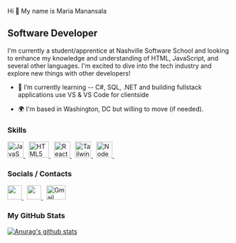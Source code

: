 Hi 👋 My name is Maria Manansala

Software Developer
-----------------------------------

I'm currently a student/apprentice at Nashville Software School and looking to enhance my knowledge and understanding of HTML, JavaScript, and several other languages. I'm excited to dive into the tech industry and explore new things with other developers!

- 🌱 I’m currently learning -- C#, SQL, .NET and building fullstack applications use VS & VS Code for clientside

*   🌍  I'm based in Washington, DC but willing to move (if needed).

### Skills
<p align="left">
<a href="https://developer.mozilla.org/en-US/docs/Web/JavaScript" target="_blank" rel="noreferrer">
  <img src="https://raw.githubusercontent.com/danielcranney/readme-generator/main/public/icons/skills/javascript-colored.svg" width="36" height="36" alt="JavaScript" />
</a>
  &nbsp;
<a href="https://developer.mozilla.org/en-US/docs/Glossary/HTML5" target="_blank" rel="noreferrer">
  <img src="https://raw.githubusercontent.com/danielcranney/readme-generator/main/public/icons/skills/html5-colored.svg" width="45" height="36" alt="HTML5" />
</a>
  &nbsp;
<a href="https://reactjs.org/" target="_blank" rel="noreferrer">
  <img src="https://raw.githubusercontent.com/danielcranney/readme-generator/main/public/icons/skills/react-colored.svg" width="36" height="36" alt="React" />
</a>
  &nbsp;
<a href="https://tailwindcss.com/" target="_blank" rel="noreferrer">
  <img src="https://raw.githubusercontent.com/danielcranney/readme-generator/main/public/icons/skills/tailwindcss-colored.svg" width="36" height="36" alt="Tailwind" />
</a>&nbsp;
<a href="https://nodejs.org/en/" target="_blank" rel="noreferrer">
  <img src="https://raw.githubusercontent.com/danielcranney/readme-generator/main/public/icons/skills/nodejs-colored.svg" width="36" height="36" alt="NodeJS" />
</a>&nbsp;
</p>

### Socials / Contacts
                                  
<p align="left"> 
<a href="https://www.github.com/mqmanan" target="_blank" rel="noreferrer">
  <img src="https://raw.githubusercontent.com/danielcranney/readme-generator/main/public/icons/socials/github.svg" width="32" height="32" />
</a>&nbsp;      

<a href="https://www.linkedin.com/in/mariaqmanansala" target="_blank" rel="noreferrer">
  <img src="https://raw.githubusercontent.com/danielcranney/readme-generator/main/public/icons/socials/linkedin.svg" width="32" height="32" />
</a>&nbsp; 
  
<a title="Google email address" href="mailto:mqmanan@gmail.com">
  <img  width="43" height="32" alt="Gmail icon (2020)" src="https://upload.wikimedia.org/wikipedia/commons/thumb/7/7e/Gmail_icon_%282020%29.svg/256px-Gmail_icon_%282020%29.svg.png">
</a>

</p>

### My GitHub Stats

[![Anurag's github stats](https://github-readme-stats.vercel.app/api?username=mqmanan)](https://github.com/mqmanan/github-readme-stats)

<!---
mqmanan/mqmanan is a ✨ special ✨ repository because its `README.md` (this file) appears on your GitHub profile.
You can click the Preview link to take a look at your changes.
--->
